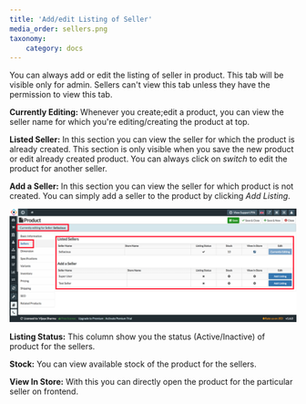 ```yaml
---
title: 'Add/edit Listing of Seller'
media_order: sellers.png
taxonomy:
    category: docs
---
```


You can always add or edit the listing of seller in product. This tab will be visible only for admin. Sellers can't view this tab unless they have the permission to view this tab.

**Currently Editing:** Whenever you create;edit a product, you can view the seller name for which you're editing/creating the product at top.

**Listed Seller:** In this section you can view the seller for which the product is already created. This section is only visible when you save the new product or edit already created product. You can always click on _switch_ to edit the product for another seller. 

**Add a Seller:** In this section you can view the seller for which product is not created. You can simply add a seller to the product by clicking _Add Listing_.

![](sellers.png)

**Listing Status:** This column show you the status (Active/Inactive) of product for the sellers.

**Stock:** You can view available stock of the product for the sellers.

**View In Store:** With this you can directly open the product for the particular seller on frontend.